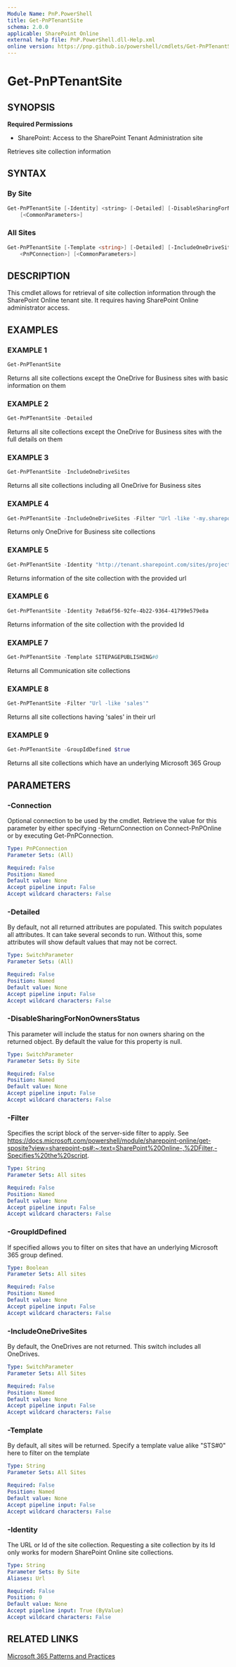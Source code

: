 ```yaml
---
Module Name: PnP.PowerShell
title: Get-PnPTenantSite
schema: 2.0.0
applicable: SharePoint Online
external help file: PnP.PowerShell.dll-Help.xml
online version: https://pnp.github.io/powershell/cmdlets/Get-PnPTenantSite.html
---
```

 
# Get-PnPTenantSite

## SYNOPSIS

**Required Permissions**

* SharePoint: Access to the SharePoint Tenant Administration site

Retrieves site collection information

## SYNTAX

### By Site
```powershell
Get-PnPTenantSite [-Identity] <string> [-Detailed] [-DisableSharingForNonOwnersStatus] [-Connection <PnPConnection>]
    [<CommonParameters>]
```

### All Sites
```powershell
Get-PnPTenantSite [-Template <string>] [-Detailed] [-IncludeOneDriveSites] [-GroupIdDefined <Boolean>] [-Filter <string>] [-Connection
    <PnPConnection>] [<CommonParameters>]
```

## DESCRIPTION
This cmdlet allows for retrieval of site collection information through the SharePoint Online tenant site. It requires having SharePoint Online administrator access.

## EXAMPLES

### EXAMPLE 1
```powershell
Get-PnPTenantSite
```

Returns all site collections except the OneDrive for Business sites with basic information on them

### EXAMPLE 2
```powershell
Get-PnPTenantSite -Detailed
```

Returns all site collections except the OneDrive for Business sites with the full details on them

### EXAMPLE 3
```powershell
Get-PnPTenantSite -IncludeOneDriveSites
```

Returns all site collections including all OneDrive for Business sites

### EXAMPLE 4
```powershell
Get-PnPTenantSite -IncludeOneDriveSites -Filter "Url -like '-my.sharepoint.com/personal/'"
```

Returns only OneDrive for Business site collections

### EXAMPLE 5
```powershell
Get-PnPTenantSite -Identity "http://tenant.sharepoint.com/sites/projects"
```

Returns information of the site collection with the provided url

### EXAMPLE 6
```powershell
Get-PnPTenantSite -Identity 7e8a6f56-92fe-4b22-9364-41799e579e8a
```

Returns information of the site collection with the provided Id

### EXAMPLE 7
```powershell
Get-PnPTenantSite -Template SITEPAGEPUBLISHING#0
```

Returns all Communication site collections

### EXAMPLE 8
```powershell
Get-PnPTenantSite -Filter "Url -like 'sales'"
```

Returns all site collections having 'sales' in their url

### EXAMPLE 9
```powershell
Get-PnPTenantSite -GroupIdDefined $true
```

Returns all site collections which have an underlying Microsoft 365 Group

## PARAMETERS

### -Connection
Optional connection to be used by the cmdlet. Retrieve the value for this parameter by either specifying -ReturnConnection on Connect-PnPOnline or by executing Get-PnPConnection.

```yaml
Type: PnPConnection
Parameter Sets: (All)

Required: False
Position: Named
Default value: None
Accept pipeline input: False
Accept wildcard characters: False
```

### -Detailed
By default, not all returned attributes are populated. This switch populates all attributes. It can take several seconds to run. Without this, some attributes will show default values that may not be correct.

```yaml
Type: SwitchParameter
Parameter Sets: (All)

Required: False
Position: Named
Default value: None
Accept pipeline input: False
Accept wildcard characters: False
```

### -DisableSharingForNonOwnersStatus
This parameter will include the status for non owners sharing on the returned object. By default the value for this property is null.

```yaml
Type: SwitchParameter
Parameter Sets: By Site

Required: False
Position: Named
Default value: None
Accept pipeline input: False
Accept wildcard characters: False
```

### -Filter
Specifies the script block of the server-side filter to apply. See https://docs.microsoft.com/powershell/module/sharepoint-online/get-sposite?view=sharepoint-ps#:~:text=SharePoint%20Online-,%2DFilter,-Specifies%20the%20script.

```yaml
Type: String
Parameter Sets: All sites

Required: False
Position: Named
Default value: None
Accept pipeline input: False
Accept wildcard characters: False
```

### -GroupIdDefined
If specified allows you to filter on sites that have an underlying Microsoft 365 group defined.

```yaml
Type: Boolean
Parameter Sets: All sites

Required: False
Position: Named
Default value: None
Accept pipeline input: False
Accept wildcard characters: False
```

### -IncludeOneDriveSites
By default, the OneDrives are not returned. This switch includes all OneDrives.

```yaml
Type: SwitchParameter
Parameter Sets: All Sites

Required: False
Position: Named
Default value: None
Accept pipeline input: False
Accept wildcard characters: False
```

### -Template
By default, all sites will be returned. Specify a template value alike "STS#0" here to filter on the template

```yaml
Type: String
Parameter Sets: All Sites

Required: False
Position: Named
Default value: None
Accept pipeline input: False
Accept wildcard characters: False
```

### -Identity
The URL or Id of the site collection. Requesting a site collection by its Id only works for modern SharePoint Online site collections.

```yaml
Type: String
Parameter Sets: By Site
Aliases: Url

Required: False
Position: 0
Default value: None
Accept pipeline input: True (ByValue)
Accept wildcard characters: False
```

## RELATED LINKS

[Microsoft 365 Patterns and Practices](https://aka.ms/m365pnp)

